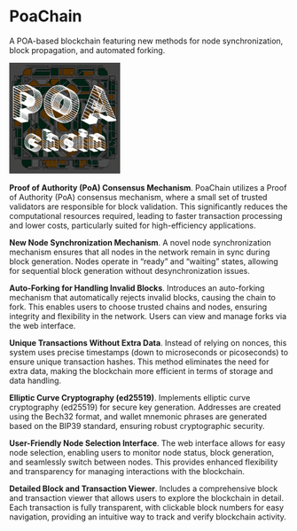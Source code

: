 # PoaChain

A POA-based blockchain featuring new methods for node synchronization, block propagation, and automated forking.

<img alt="img.png" height="200" src="img.png" width="200"/>

**Proof of Authority (PoA) Consensus Mechanism**. PoaChain utilizes a Proof of Authority (PoA) consensus mechanism, where a small set of trusted validators are
   responsible for block validation. This significantly reduces the computational resources required, leading to faster
   transaction processing and lower costs, particularly suited for high-efficiency applications.

**New Node Synchronization Mechanism**.
   A novel node synchronization mechanism ensures that all nodes in the network remain in sync during block generation.
   Nodes operate in “ready” and “waiting” states, allowing for sequential block generation without desynchronization
   issues.

**Auto-Forking for Handling Invalid Blocks**.
   Introduces an auto-forking mechanism that automatically rejects invalid blocks, causing the chain to fork. This
   enables users to choose trusted chains and nodes, ensuring integrity and flexibility in the network. Users can view
   and manage forks via the web interface.

**Unique Transactions Without Extra Data**.
   Instead of relying on nonces, this system uses precise timestamps (down to microseconds or picoseconds) to ensure
   unique transaction hashes. This method eliminates the need for extra data, making the blockchain more efficient in
   terms of storage and data handling.

**Elliptic Curve Cryptography (ed25519)**.
   Implements elliptic curve cryptography (ed25519) for secure key generation. Addresses are created using the Bech32
   format, and wallet mnemonic phrases are generated based on the BIP39 standard, ensuring robust cryptographic
   security.

**User-Friendly Node Selection Interface**.
   The web interface allows for easy node selection, enabling users to monitor node status, block generation, and
   seamlessly switch between nodes. This provides enhanced flexibility and transparency for managing interactions with
   the blockchain.

**Detailed Block and Transaction Viewer**.
   Includes a comprehensive block and transaction viewer that allows users to explore the blockchain in detail. Each
   transaction is fully transparent, with clickable block numbers for easy navigation, providing an intuitive way to
   track and verify blockchain activity.